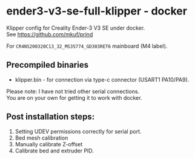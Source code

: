 # ender3-v3-se-full-klipper - docker

Klipper config for Creality Ender-3 V3 SE under docker.  
See https://github.com/mkuf/prind

For `CR4NS200320C13_32_MS35774_GD303RET6` mainboard (M4 label).


## Precompiled binaries
* klipper.bin   - for connection via type-c connector (USART1 PA10/PA9).

Please note: I have not tried other serial connections.  
You are on your own for getting it to work with docker.

## Post installation steps:
1. Setting UDEV permissions correctly for serial port.
2. Bed mesh calibration
3. Manually calibrate Z-offset
4. Calibrate bed and extruder PID.
